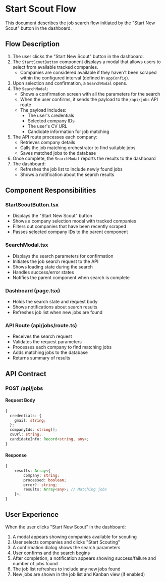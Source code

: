 # Start Scout Flow

This document describes the job search flow initiated by the "Start New Scout" button in the dashboard.

## Flow Description

1. The user clicks the "Start New Scout" button in the dashboard.
2. The `StartScoutButton` component displays a modal that allows users to select from available tracked companies.
   - Companies are considered available if they haven't been scraped within the configured interval (defined in `appConfig`).
3. Upon selection and confirmation, a `SearchModal` opens.
4. The `SearchModal`:
   - Shows a confirmation screen with all the parameters for the search
   - When the user confirms, it sends the payload to the `/api/jobs` API route
   - The payload includes:
     - The user's credentials
     - Selected company IDs
     - The user's CV URL
     - Candidate information for job matching
5. The API route processes each company:
   - Retrieves company details
   - Calls the job matching orchestrator to find suitable jobs
   - Saves matched jobs to the database
6. Once complete, the `SearchModal` reports the results to the dashboard
7. The dashboard:
   - Refreshes the job list to include newly found jobs
   - Shows a notification about the search results

## Component Responsibilities

### StartScoutButton.tsx

- Displays the "Start New Scout" button
- Shows a company selection modal with tracked companies
- Filters out companies that have been recently scraped
- Passes selected company IDs to the parent component

### SearchModal.tsx

- Displays the search parameters for confirmation
- Initiates the job search request to the API
- Shows loading state during the search
- Handles success/error states
- Notifies the parent component when search is complete

### Dashboard (page.tsx)

- Holds the search state and request body
- Shows notifications about search results
- Refreshes job list when new jobs are found

### API Route (api/jobs/route.ts)

- Receives the search request
- Validates the request parameters
- Processes each company to find matching jobs
- Adds matching jobs to the database
- Returns summary of results

## API Contract

### POST /api/jobs

#### Request Body

```typescript
{
  credentials: {
    gmail: string;
  };
  companyIds: string[];
  cvUrl: string;
  candidateInfo: Record<string, any>;
}
```

#### Response

```typescript
{
	results: Array<{
		company: string;
		processed: boolean;
		error?: string;
		results: Array<any>; // Matching jobs
	}>;
}
```

## User Experience

When the user clicks "Start New Scout" in the dashboard:

1. A modal appears showing companies available for scouting
2. User selects companies and clicks "Start Scouting"
3. A confirmation dialog shows the search parameters
4. User confirms and the search begins
5. After completion, a notification appears showing success/failure and number of jobs found
6. The job list refreshes to include any new jobs found
7. New jobs are shown in the job list and Kanban view (if enabled)
